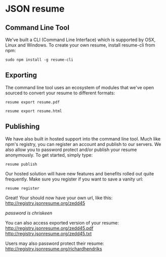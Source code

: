 # JSON resume

## Command Line Tool
We've built a CLI (Command Line Interface) which is supported by OSX, Linux and Windows. To create your own resume, install resume-cli from npm:

    sudo npm install -g resume-cli

## Exporting
The command line tool uses an ecosystem of modules that we've open sourced to convert your resume to different formats:

    resume export resume.pdf

    resume export resume.html

## Publishing
We have also built in hosted support into the command line tool. Much like npm's registry, you can register an account and publish to our servers. We also allow you to password protect and/or publish your resume anonymously. To get started, simply type:

    resume publish

Our hosted solution will have new features and benefits rolled out quite frequently. Make sure you register if you want to save a vanity url:

    resume register

Great! Your should now have your own url, like this: 
http://registry.jsonresume.org/zedd45

*password is chriskeen*

You can also access exported version of your resume: 
http://registry.jsonresume.org/zedd45.pdf 
http://registry.jsonresume.org/zedd45.txt



Users may also password protect their resume: 
http://registry.jsonresume.org/richardhendriks


